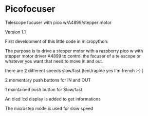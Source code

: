 # Picofocuser
Telescope focuser with pico w/A4899/stepper motor

Version 1.1

First development of this little code in micropython:

The purpose is to drive a stepper motor with a raspberry pico w with stepper motor driver A4899 to control the focuser of a telescope or whatever you want that need to move in and out.

there are 2 different speeds slow/fast (lent/rapide  yes I'm french :-) ) 

2 momentary push buttons for IN and OUT

1 maintained push button for Slow/fast

An oled lcd display is added to get informations

The microstep mode is used for slow speed






